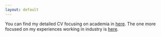 ```yaml
---
layout: default
---
```


You can find my detailed CV focusing on academia in [here](../assets/Dilara_Kekulluoglu_acv.pdf). The one more focused on my experiences working in industry is [here](../assets/Dilara_Kekulluoglu_ccv.pdf).
